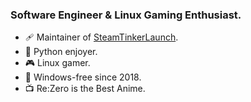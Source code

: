 ### Software Engineer & Linux Gaming Enthusiast.
- 🩹 Maintainer of [SteamTinkerLaunch](http://github.com/frostworx/steamtinkerlaunch). 
- 🐍 Python enjoyer.
- 🎮 Linux gamer.
- 🐧 Windows-free since 2018.
- 📺 Re:Zero is the Best Anime.

